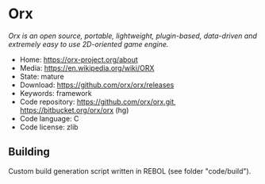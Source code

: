 # Orx

_Orx is an open source, portable, lightweight, plugin-based, data-driven and extremely easy to use 2D-oriented game engine._

- Home: https://orx-project.org/about
- Media: https://en.wikipedia.org/wiki/ORX
- State: mature
- Download: https://github.com/orx/orx/releases
- Keywords: framework
- Code repository: https://github.com/orx/orx.git, https://bitbucket.org/orx/orx (hg)
- Code language: C
- Code license: zlib

## Building

Custom build generation script written in REBOL (see folder "code/build").


